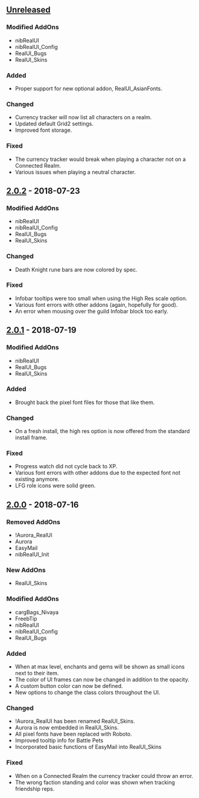 ## [Unreleased] ##
### Modified AddOns ###

  * nibRealUI
  * nibRealUI_Config
  * RealUI_Bugs
  * RealUI_Skins

### Added ###

  * Proper support for new optional addon, RealUI_AsianFonts.

### Changed ###

  * Currency tracker will now list all characters on a realm.
  * Updated default Grid2 settings.
  * Improved font storage.

### Fixed ###

  * The currency tracker would break when playing a character not on a Connected Realm.
  * Various issues when playing a neutral character.




## [2.0.2] - 2018-07-23 ##
### Modified AddOns ###

  * nibRealUI
  * nibRealUI_Config
  * RealUI_Bugs
  * RealUI_Skins

### Changed ###

  * Death Knight rune bars are now colored by spec.

### Fixed ###

  * Infobar tooltips were too small when using the High Res scale option.
  * Various font errors with other addons (again, hopefully for good).
  * An error when mousing over the guild Infobar block too early.




## [2.0.1] - 2018-07-19 ##
### Modified AddOns ###

  * nibRealUI
  * RealUI_Bugs
  * RealUI_Skins

### Added ###

  * Brought back the pixel font files for those that like them.

### Changed ###

  * On a fresh install, the high res option is now offered from the standard install frame.

### Fixed ###

  * Progress watch did not cycle back to XP.
  * Various font errors with other addons due to the expected font not existing anymore.
  * LFG role icons were solid green.




## [2.0.0] - 2018-07-16 ##
### Removed AddOns ###

  * !Aurora_RealUI
  * Aurora
  * EasyMail
  * nibRealUI_Init

### New AddOns ###

  * RealUI_Skins

### Modified AddOns ###

  * cargBags_Nivaya
  * FreebTip
  * nibRealUI
  * nibRealUI_Config
  * RealUI_Bugs

### Added ###

  * When at max level, enchants and gems will be shown as small icons next to their item.
  * The color of UI frames can now be changed in addition to the opacity.
  * A custom button color can now be defined.
  * New options to change the class colors throughout the UI.

### Changed ###

  * !Aurora_RealUI has been renamed RealUI_Skins.
  * Aurora is now embedded in RealUI_Skins.
  * All pixel fonts have been replaced with Roboto.
  * Improved tooltip info for Battle Pets
  * Incorporated basic functions of EasyMail into RealUI_Skins

### Fixed ###

  * When on a Connected Realm the currency tracker could throw an error.
  * The wrong faction standing and color was shown when tracking friendship reps.




[Unreleased]: https://github.com/RealUI/RealUI/compare/master...develop
[2.0.2]: https://github.com/RealUI/RealUI/compare/2.0.1...2.0.2
[2.0.1]: https://github.com/RealUI/RealUI/compare/2.0.0...2.0.1
[2.0.0]: https://github.com/RealUI/RealUI/compare/8.1_r20h...2.0.0
